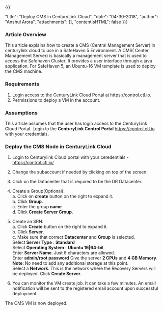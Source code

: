 {{{

  "title": "Deploy CMS in CenturyLink Cloud",
  "date": "04-30-2018",
  "author": "Anshul Arora",
  "attachments": [],
  "contentIsHTML": false
}}}

### Article Overview
This article explains how to create a CMS (Central Management Server) in centurylink cloud to use in a SafeHaven 5 Environment. A CMS( Center Management Server) is basically a management server that is used to access the Safehaven Cluster. It provides a user interface through a java application. For SafeHaven 5, an Ubuntu-16 VM template is used to deploy the CMS machine.

### Requirements
1. Login access to the CenturyLink Cloud Portal at https://control.ctl.io.
2. Permissions to deploy a VM in the account.

### Assumptions
This article assumes that the user has login access to the CenturyLink Cloud Portal. Login to the **CenturyLink Control Portal**  https://control.ctl.io with your credentials.



### Deploy the CMS Node in CenturyLink Cloud
1. Login to Centurylink Cloud portal with your ceredentials - https://control.ctl.io/
2. Change the subaccount if needed by clicking on top of the screen.
3. Click on the Datacenter that is required to be the DR Datacenter.
4. Create a Group(Optional):  
  a. Click on **create** button on the right to expand it.  
  b. Click **Group**.  
  c. Enter the group **name**  
  d. Click **Create Server Group**.  
5. Create an SRN:  
  a. Click **Create** button on the right to expand it.  
  b. Click **Server**.  
  c. Make sure that correct **Datacenter** and **Group** is selected.    
     Select **Server Type** : **Standard**  
     Select **Operating System** : **Ubuntu 16|64-bit**  
     Enter **Server Name**. Just 6 characters are allowed.  
     Enter **admin/root password**
     Give the server **2 CPUs** and **4 GB Memory**.  
     **Note**: No need to add any additional storage at this point.  
     Select a **Network**. This is the network where the Recovery Servers will be deployed.
     Click **Create Server**. 
     
 6. You can monitor the VM create job. It can take a few minutes. An email notification will be sent to the registered email account upon successful deployment.
 
 
 The CMS VM is now deployed.    
